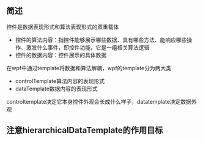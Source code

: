 ## 简述  

控件是数据表现形式和算法表现形式的双重载体  

- 控件的算法内容：指控件能够展示哪些数据、具有哪些方法、能响应哪些操作、激发什么事件，即控件功能，它是一组相关算法逻辑
- 控件的数据内容：控件展示的具体数据

在wpf中通过template将数据和算法解耦，wpf的template分为两大类

- controlTemplate算法内容的表现形式
- dataTemplate数据内容的表现形式

controltemplate决定它本身控件外观会长成什么样子，datatemplate决定数据外观

## 注意hierarchicalDataTemplate的作用目标